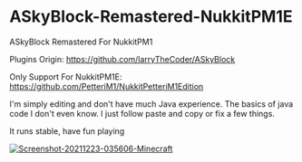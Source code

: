 # ASkyBlock-Remastered-NukkitPM1E
ASkyBlock Remastered For NukkitPM1

Plugins Origin: https://github.com/larryTheCoder/ASkyBlock

Only Support For NukkitPM1E: https://github.com/PetteriM1/NukkitPetteriM1Edition

I'm simply editing and don't have much Java experience. The basics of java code I don't even know. I just follow paste and copy or fix a few things.

It runs stable, have fun playing

<a href="https://ibb.co/bWR3XyB"><img src="https://i.ibb.co/f1GSHKp/Screenshot-20211223-035606-Minecraft.png" alt="Screenshot-20211223-035606-Minecraft" border="0"></a>
